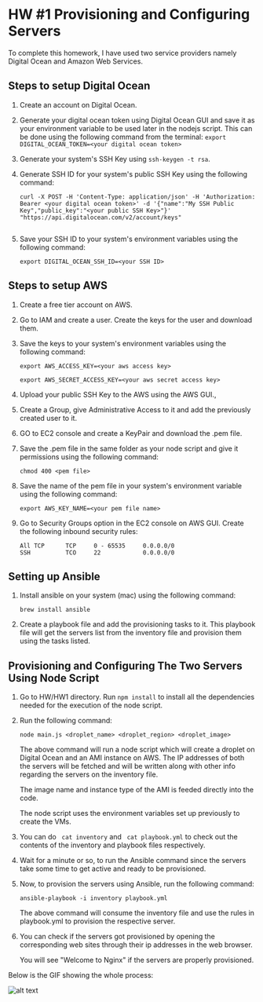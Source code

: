 # HW #1 Provisioning and Configuring Servers

To complete this homework, I have used two service providers namely Digital Ocean and Amazon Web Services.

## Steps to setup Digital Ocean

1. Create an account on Digital Ocean.

2. Generate your digital ocean token using Digital Ocean GUI and save it as your environment variable to be used later in the nodejs script. This can be done using the following command from the terminal: 
   ``` export DIGITAL_OCEAN_TOKEN=<your digital ocean token> ``` 

3. Generate your system's SSH Key using ``` ssh-keygen -t rsa ```.

4. Generate SSH ID for your system's public SSH Key using the following command:
   ```
   curl -X POST -H 'Content-Type: application/json' -H 'Authorization: Bearer <your digital ocean token>' -d '{"name":"My SSH Public Key","public_key":"<your public SSH Key>"}' "https://api.digitalocean.com/v2/account/keys"
     
   ```

5. Save your SSH ID to your system's environment variables using the following command:

   ```
   export DIGITAL_OCEAN_SSH_ID=<your SSH ID>
   ```

## Steps to setup AWS

1. Create a free tier account on AWS.

2. Go to IAM and create a user. Create the keys for the user and download them.

3. Save the keys to your system's environment variables using the following command:

   ``` 
   export AWS_ACCESS_KEY=<your aws access key>
  
   export AWS_SECRET_ACCESS_KEY=<your aws secret access key>
   ```

4. Upload your public SSH Key to the AWS using the AWS GUI.,

5. Create a Group, give Administrative Access to it and add the previously created user to it.

6. GO to EC2 console and create a KeyPair and download the .pem file.

7. Save the .pem file in the same folder as your node script and give it permissions using the following command:
   ```
   chmod 400 <pem file>
   ```

8. Save the name of the pem file in your system's environment variable using the following command: 
   ```
   export AWS_KEY_NAME=<your pem file name>
   ```

9. Go to Security Groups option in the EC2 console on AWS GUI. Create the following inbound security rules:
   ```
   All TCP      TCP     0 - 65535     0.0.0.0/0  
   SSH          TCO     22            0.0.0.0/0   
   ```

## Setting up Ansible

1. Install ansible on your system (mac) using the following command:
   ```
   brew install ansible
   ```

2. Create a playbook file and add the provisioning tasks to it. This playbook file will get the servers list from the inventory file and provision them using the tasks listed.


 
## Provisioning and Configuring The Two Servers Using Node Script

1. Go to HW/HW1 directory. Run ``` npm install ``` to install all the dependencies needed for the execution of the node script. 

2. Run the following command:
   ```
   node main.js <droplet_name> <droplet_region> <droplet_image>
   ```  
   
   The above command will run a node script which will create a droplet on Digital Ocean and an AMI instance on AWS. The IP addresses of both the servers will be fetched and will be written along with other info regarding the servers on     the inventory file.
   
   The image name and instance type of the AMI is feeded directly into the code. 

   The node script uses the environment variables set up previously to create the VMs. 

3. You can do ``` cat inventory``` and ``` cat playbook.yml``` to check out the contents of the inventory and playbook files respectively.

4. Wait for a minute or so, to run the Ansible command since the servers take some time to get active and ready to be provisioned.

5. Now, to provision the servers using Ansible, run the following command:
   ```
   ansible-playbook -i inventory playbook.yml
   ```

   The above command will consume the inventory file and use the rules in playbook.yml to provision the respective server.

5. You can check if the servers got provisioned by opening the corresponding web sites through their ip addresses in the web browser.

   You will see "Welcome to Nginx" if the servers are properly provisioned.
 
  
Below is the GIF showing the whole process:

![alt text](https://github.com/kumar-utsav/HW/blob/master/HW1/HW1.gif "Complete Process")
